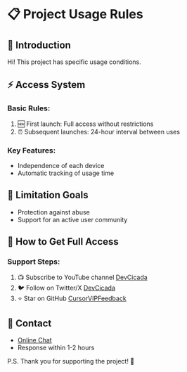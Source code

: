 # 📋 Project Usage Rules

## 👋 Introduction
Hi! This project has specific usage conditions.

## ⚡ Access System

### Basic Rules:
1. 🆕 First launch: Full access without restrictions
2. ⏰ Subsequent launches: 24-hour interval between uses

### Key Features:
- Independence of each device
- Automatic tracking of usage time

## 🎯 Limitation Goals
- Protection against abuse
- Support for an active user community

## 🎁 How to Get Full Access

### Support Steps:
1. 📺 Subscribe to YouTube channel [DevCicada](https://www.youtube.com/@DevCicadaY)
2. 🐦 Follow on Twitter/X [DevCicada](https://x.com/devcicaday)
3. ⭐ Star on GitHub [CursorVIPFeedback](https://github.com/DevCicadaY/CursorVIPFeedback)

## 💬 Contact
- [Online Chat](https://tawk.to/cursorvipfeedback)
- Response within 1-2 hours

P.S. Thank you for supporting the project! 🙌
